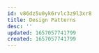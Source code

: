 ```yaml
---
id: v86dz5u0yk6rvlc3z9l3xr8
title: Design Patterns
desc: ''
updated: 1657057741799
created: 1657057741799
---
```


